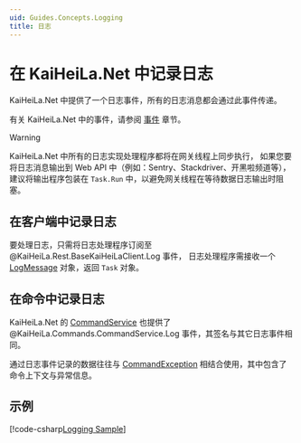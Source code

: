 ```yaml
---
uid: Guides.Concepts.Logging
title: 日志
---
```


# 在 KaiHeiLa.Net 中记录日志

KaiHeiLa.Net 中提供了一个日志事件，所有的日志消息都会通过此事件传递。

有关 KaiHeiLa.Net 中的事件，请参阅 [事件] 章节。

[事件]: xref:Guides.Concepts.Events

> [!WARNING]
> KaiHeiLa.Net 中所有的日志实现处理程序都将在网关线程上同步执行， 
> 如果您要将日志消息输出到 Web API 中（例如：Sentry、Stackdriver、开黑啦频道等），
> 建议将输出程序包装在 `Task.Run` 中，以避免网关线程在等待数据日志输出时阻塞。

## 在客户端中记录日志

要处理日志，只需将日志处理程序订阅至 @KaiHeiLa.Rest.BaseKaiHeiLaClient.Log 事件，
日志处理程序需接收一个 [LogMessage] 对象，返回 `Task` 对象。

[LogMessage]: xref:KaiHeiLa.LogMessage

## 在命令中记录日志

KaiHeiLa.Net 的 [CommandService] 也提供了 @KaiHeiLa.Commands.CommandService.Log
事件，其签名与其它日志事件相同。

通过日志事件记录的数据往往与 [CommandException] 相结合使用，其中包含了命令上下文与异常信息。

[CommandService]: xref:KaiHeiLa.Commands.CommandService
[CommandException]: xref:KaiHeiLa.Commands.CommandException

## 示例

[!code-csharp[Logging Sample](samples/logging.cs)]